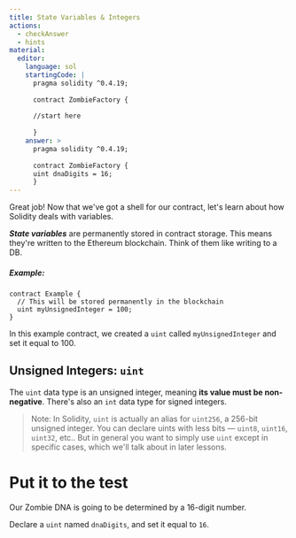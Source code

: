 ```yaml
---
title: State Variables & Integers
actions:
  - checkAnswer
  - hints
material:
  editor:
    language: sol
    startingCode: |
      pragma solidity ^0.4.19;
      
      contract ZombieFactory {
      
      //start here
      
      }
    answer: >
      pragma solidity ^0.4.19;
      
      contract ZombieFactory {
      uint dnaDigits = 16;
      }
---
```

Great job! Now that we've got a shell for our contract, let's learn about how Solidity deals with variables.

***State variables*** are permanently stored in contract storage. This means they're written to the Ethereum blockchain. Think of them like writing to a DB.

##### Example:

    contract Example {
      // This will be stored permanently in the blockchain
      uint myUnsignedInteger = 100;
    }
    

In this example contract, we created a `uint` called `myUnsignedInteger` and set it equal to 100.

## Unsigned Integers: `uint`

The `uint` data type is an unsigned integer, meaning **its value must be non-negative**. There's also an `int` data type for signed integers.

> Note: In Solidity, `uint` is actually an alias for `uint256`, a 256-bit unsigned integer. You can declare uints with less bits — `uint8`, `uint16`, `uint32`, etc.. But in general you want to simply use `uint` except in specific cases, which we'll talk about in later lessons.

# Put it to the test

Our Zombie DNA is going to be determined by a 16-digit number.

Declare a `uint` named `dnaDigits`, and set it equal to `16`.